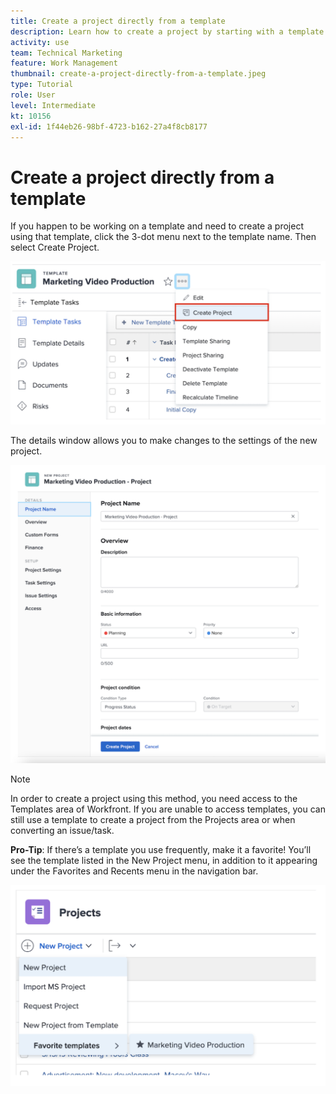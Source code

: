 ```yaml
---
title: Create a project directly from a template
description: Learn how to create a project by starting with a template already built  .
activity: use
team: Technical Marketing
feature: Work Management
thumbnail: create-a-project-directly-from-a-template.jpeg
type: Tutorial
role: User
level: Intermediate
kt: 10156
exl-id: 1f44eb26-98bf-4723-b162-27a4f8cb8177
---
```

# Create a project directly from a template

If you happen to be working on a template and need to create a project using that template, click the 3-dot menu next to the template name. Then select Create Project.

![Create project option in menu](assets/direct-template-01.png)

The details window allows you to make changes to the settings of the new project.

![Project creation page](assets/direct-template-02.png)

>[!NOTE]
>
>In order to create a project using this method, you need access to the Templates area of Workfront. If you are unable to access templates, you can still use a template to create a project from the Projects area or when converting an issue/task. 

**Pro-Tip**: If there’s a template you use frequently, make it a favorite! You’ll see the template listed in the New Project menu, in addition to it appearing under the Favorites and Recents menu in the navigation bar. 

![New project favorite templates](assets/direct-template-03.png)
